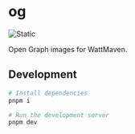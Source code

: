 # og

![Static](https://og.wattmaven.com/api/static)

Open Graph images for WattMaven.

## Development

```bash
# Install dependencies
pnpm i

# Run the development server
pnpm dev
```
